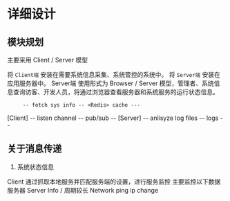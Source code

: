 # 详细设计


## 模块规划

主要采用 Client / Server 模型

将 `Client端` 安装在需要系统信息采集、系统管控的系统中。
将 `Server端` 安装在应用服务器中。
Server端 使用形式为 Browser / Server 模型，管理者、系统信息查询访客、开发人员，将通过浏览器查看服务器和系统服务的运行状态信息。

         -- fetch sys info -- <Redis> cache ---
[Client] -- listen channel -- <Redis> pub/sub -- [Server]
         -- anlisyze log files -- <MySql> logs --
	
## 关于消息传递

1. 系统状态信息

Client 通过抓取本地服务并匹配服务端的设置，进行服务监控
主要监控以下数据
服务器
Server Info / 周期较长
Network
	ping
	ip change
